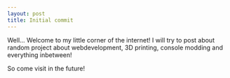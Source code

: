 ```yaml
---
layout: post
title: Initial commit
---
```


Well... Welcome to my little corner of the internet! I will try to post about random project about webdevelopment, 3D printing, console modding and everything inbetween!

So come visit in the future!
